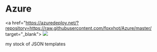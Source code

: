 # Azure

<a href="https://azuredeploy.net/?repository=https://raw.githubusercontent.com/foxxhot/Azure/master/ target="_blank">
    <img src="http://azuredeploy.net/deploybutton.png"/>
</a>

my stock of JSON templates
